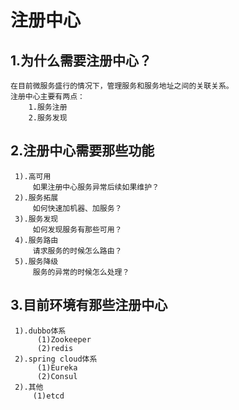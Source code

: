 # 注册中心

## 1.为什么需要注册中心？
    在目前微服务盛行的情况下，管理服务和服务地址之间的关联关系。
    注册中心主要有两点：
        1.服务注册
        2.服务发现

## 2.注册中心需要那些功能
     1).高可用
         如果注册中心服务异常后续如果维护？
     2).服务拓展
         如何快速加机器、加服务？
     3).服务发现
         如何发现服务有那些可用？
     4).服务路由
         请求服务的时候怎么路由？
     5).服务降级
         服务的异常的时候怎么处理？
         
## 3.目前环境有那些注册中心
     1).dubbo体系
          (1)Zookeeper       
          (2)redis       
     2).spring cloud体系
          (1)Eureka       
          (2)Consul  
     2).其他
         (1)etcd     